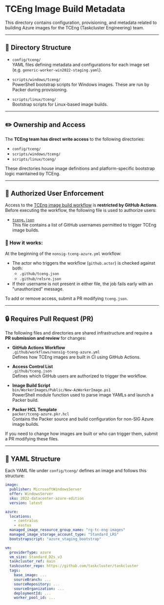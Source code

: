 # TCEng Image Build Metadata

This directory contains configuration, provisioning, and metadata related to building Azure images for the TCEng (Taskcluster Engineering) team.

---

## 📁 Directory Structure

- `config/tceng/`  
  YAML files defining metadata and configurations for each image set (e.g. `generic-worker-win2022-staging.yaml`).

- `scripts/windows/tceng/`  
  PowerShell bootstrap scripts for Windows images. These are run by Packer during provisioning.

- `scripts/linux/tceng/`  
  Bootstrap scripts for Linux-based image builds.

---

## ✏️ Ownership and Access

The **TCEng team has direct write access** to the following directories:
- `config/tceng/`
- `scripts/windows/tceng/`
- `scripts/linux/tceng/`

These directories house image definitions and platform-specific bootstrap logic maintained by TCEng.

---

## 🔐 Authorized User Enforcement

Access to the [TCEng image build workflow](https://github.com/mozilla-platform-ops/worker-images/blob/RELOPS-1640/.github/workflows/nonsig-tceng-azure.yml) is **restricted by GitHub Actions**. Before executing the workflow, the following file is used to authorize users:

- [`tceng.json`](https://github.com/mozilla-platform-ops/worker-images/blob/RELOPS-1640/.github/tceng.json)  
  This file contains a list of GitHub usernames permitted to trigger TCEng image builds. 

### 🔎 How it works:

At the beginning of the `nonsig-tceng-azure.yml` workflow:
- The actor who triggers the workflow (`github.actor`) is checked against both:
  - `.github/tceng.json`
  - `.github/relsre.json`
- If their username is not present in either file, the job fails early with an "unauthorized" message.

To add or remove access, submit a PR modifying `tceng.json`.

---

## 🔒 Requires Pull Request (PR)

The following files and directories are shared infrastructure and require a **PR submission and review** for changes:

- **GitHub Actions Workflow**  
  `.github/workflows/nonsig-tceng-azure.yml`  
  Defines how TCEng images are built in CI using GitHub Actions.

- **Access Control List**  
  `.github/tceng.json`  
  Defines which GitHub users are authorized to trigger the workflow.

- **Image Build Script**  
  `bin/WorkerImages/Public/New-AzWorkerImage.ps1`  
  PowerShell module function used to parse image YAMLs and launch a Packer build.

- **Packer HCL Template**  
  `packer/tceng-azure.pkr.hcl`  
  Contains the Packer source and build configuration for non-SIG Azure image builds.

If you need to change how images are built or who can trigger them, submit a PR modifying these files.

---

## 🧾 YAML Structure

Each YAML file under `config/tceng/` defines an image and follows this structure:

```yaml
image:
  publisher: MicrosoftWindowsServer
  offer: WindowsServer
  sku: 2022-datacenter-azure-edition
  version: latest

azure:
  locations:
    - centralus
    - eastus
  managed_image_resource_group_name: "rg-tc-eng-images"
  managed_image_storage_account_type: "Standard_LRS"
  bootstrapscript: "azure_staging_bootstrap"

vm:
  providerType: azure
  vm_size: Standard_D2s_v3
  taskcluster_ref: main
  taskcuster_repo: https://github.com/taskcluster/taskcluster
  tags:
    base_image: ...
    sourceBranch: ...
    sourceRepository: ...
    sourceOrganization: ...
    deploymentId: ...
    worker_pool_id: ...